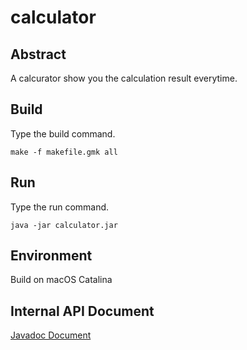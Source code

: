 # calculator

## Abstract 

A calcurator show you the calculation result everytime.

## Build

Type the build command.
```
make -f makefile.gmk all
```

## Run

Type the run command.
```
java -jar calculator.jar
```

## Environment

Build on macOS Catalina

## Internal API Document

[Javadoc Document](https://anatsuk1.github.io/calculator/)

